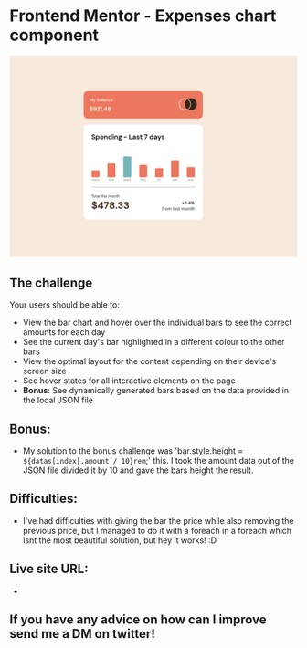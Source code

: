 # Frontend Mentor - Expenses chart component

![Design preview for the Expenses chart component coding challenge](./images/desktop.png)


## The challenge

Your users should be able to:

- View the bar chart and hover over the individual bars to see the correct amounts for each day
- See the current day's bar highlighted in a different colour to the other bars
- View the optimal layout for the content depending on their device's screen size
- See hover states for all interactive elements on the page
- **Bonus**: See dynamically generated bars based on the data provided in the local JSON file

## Bonus: 

- My solution to the bonus challenge was 'bar.style.height = `${datas[index].amount / 10}rem`;' this. I took the amount data out of the JSON file divided it by 10 and gave the bars height the result.

## Difficulties:

- I've had difficulties with giving the bar the price while also removing the previous price, but I managed to do it with a foreach in a foreach which isnt the most beautiful solution, but hey it works! :D

## Live site URL:

- 

## If you have any advice on how can I improve send me a DM on twitter!
